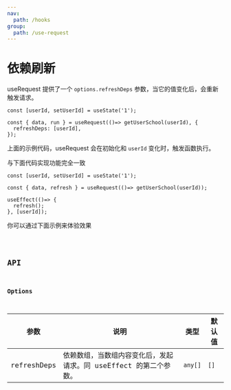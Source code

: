 ```yaml
---
nav:
  path: /hooks
group:
  path: /use-request
---
```


# 依赖刷新

useRequest 提供了一个 `options.refreshDeps` 参数，当它的值变化后，会重新触发请求。

```tsx | pure
const [userId, setUserId] = useState('1');

const { data, run } = useRequest(()=> getUserSchool(userId), {
  refreshDeps: [userId],
});
```

上面的示例代码，useRequest 会在初始化和 `userId` 变化时，触发函数执行。

与下面代码实现功能完全一致

```tsx | pure
const [userId, setUserId] = useState('1');

const { data, refresh } = useRequest(()=> getUserSchool(userId));

useEffect(()=> {
  refresh();
}, [userId]);
```

你可以通过下面示例来体验效果

<code src="./demo/refreshDeps.tsx" />

## API

### Options

| 参数        | 说明                                                              | 类型    | 默认值 |
|-------------|-------------------------------------------------------------------|---------|--------|
| refreshDeps | 依赖数组，当数组内容变化后，发起请求。同 useEffect 的第二个参数。 | `any[]` | `[]`   |
